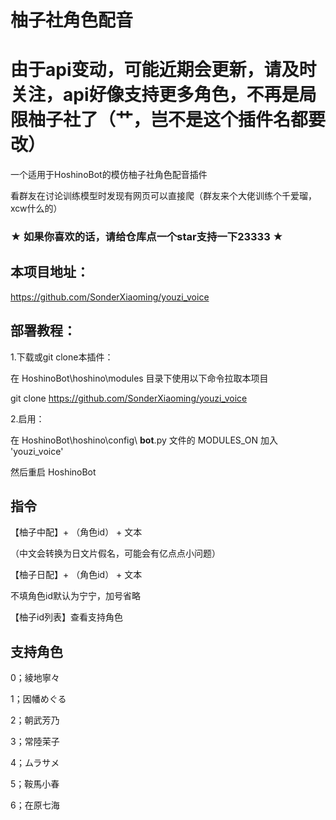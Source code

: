 # 柚子社角色配音

# 由于api变动，可能近期会更新，请及时关注，api好像支持更多角色，不再是局限柚子社了（艹，岂不是这个插件名都要改）

一个适用于HoshinoBot的模仿柚子社角色配音插件

看群友在讨论训练模型时发现有网页可以直接爬（群友来个大佬训练个千爱瑠，xcw什么的）

### ★ 如果你喜欢的话，请给仓库点一个star支持一下23333 ★

## 本项目地址：

https://github.com/SonderXiaoming/youzi_voice

## 部署教程：

1.下载或git clone本插件：

在 HoshinoBot\hoshino\modules 目录下使用以下命令拉取本项目

git clone https://github.com/SonderXiaoming/youzi_voice

2.启用：

在 HoshinoBot\hoshino\config\ **bot**.py 文件的 MODULES_ON 加入 'youzi_voice'

然后重启 HoshinoBot

## 指令

【柚子中配】+ （角色id） + 文本

（中文会转换为日文片假名，可能会有亿点点小问题）

【柚子日配】+ （角色id） + 文本

不填角色id默认为宁宁，加号省略

【柚子id列表】查看支持角色

## 支持角色

0；綾地寧々

1；因幡めぐる

2；朝武芳乃

3；常陸茉子

4；ムラサメ

5；鞍馬小春

6；在原七海

